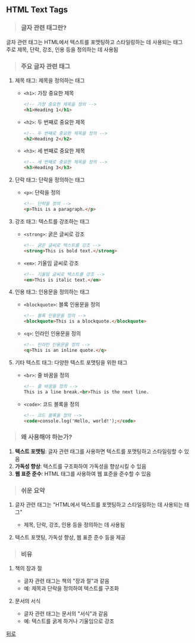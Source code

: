 ## HTML Text Tags
> ### 글자 관련 태그란?
글자 관련 태그는 HTML에서 텍스트를 포맷팅하고 스타일링하는 데 사용되는 태그</br>
주로 제목, 단락, 강조, 인용 등을 정의하는 데 사용됨

> ### 주요 글자 관련 태그
1. 제목 태그: 제목을 정의하는 태그
    - `<h1>`: 가장 중요한 제목
        ```html
        <!-- 가장 중요한 제목을 정의 -->
        <h1>Heading 1</h1>
        ```
    - `<h2>`: 두 번째로 중요한 제목
        ```html
        <!-- 두 번째로 중요한 제목을 정의 -->
        <h2>Heading 2</h2>
        ```
    - `<h3>`: 세 번째로 중요한 제목
        ```html
        <!-- 세 번째로 중요한 제목을 정의 -->
        <h3>Heading 3</h3>
        ```

2. 단락 태그: 단락을 정의하는 태그
    - `<p>`: 단락을 정의
        ```html
        <!-- 단락을 정의 -->
        <p>This is a paragraph.</p>
        ```

3. 강조 태그: 텍스트를 강조하는 태그
    - `<strong>`: 굵은 글씨로 강조
        ```html
        <!-- 굵은 글씨로 텍스트를 강조 -->
        <strong>This is bold text.</strong>
        ```
    - `<em>`: 기울임 글씨로 강조
        ```html
        <!-- 기울임 글씨로 텍스트를 강조 -->
        <em>This is italic text.</em>
        ```

4. 인용 태그: 인용문을 정의하는 태그
    - `<blockquote>`: 블록 인용문을 정의
        ```html
        <!-- 블록 인용문을 정의 -->
        <blockquote>This is a blockquote.</blockquote>
        ```
    - `<q>`: 인라인 인용문을 정의
        ```html
        <!-- 인라인 인용문을 정의 -->
        <q>This is an inline quote.</q>
        ```

5. 기타 텍스트 태그: 다양한 텍스트 포맷팅을 위한 태그
    - `<br>`: 줄 바꿈을 정의
        ```html
        <!-- 줄 바꿈을 정의 -->
        This is a line break.<br>This is the next line.
        ```
    - `<code>`: 코드 블록을 정의
        ```html
        <!-- 코드 블록을 정의 -->
        <code>console.log('Hello, world!');</code>
        ```

> ### 왜 사용해야 하는가?
1. **텍스트 포맷팅**: 글자 관련 태그를 사용하면 텍스트를 포맷팅하고 스타일링할 수 있음
2. **가독성 향상**: 텍스트를 구조화하여 가독성을 향상시킬 수 있음
3. **웹 표준 준수**: HTML 태그를 사용하여 웹 표준을 준수할 수 있음

> ### 쉬운 요약
1. 글자 관련 태그는 "HTML에서 텍스트를 포맷팅하고 스타일링하는 데 사용되는 태그"
    - 제목, 단락, 강조, 인용 등을 정의하는 데 사용됨

2. 텍스트 포맷팅, 가독성 향상, 웹 표준 준수 등을 제공

> ### 비유
1. 책의 장과 절
    - 글자 관련 태그는 책의 "장과 절"과 같음
    - 예: 제목과 단락을 정의하여 텍스트를 구조화

2. 문서의 서식
    - 글자 관련 태그는 문서의 "서식"과 같음
    - 예: 텍스트를 굵게 하거나 기울임으로 강조

[뒤로](html.md)
